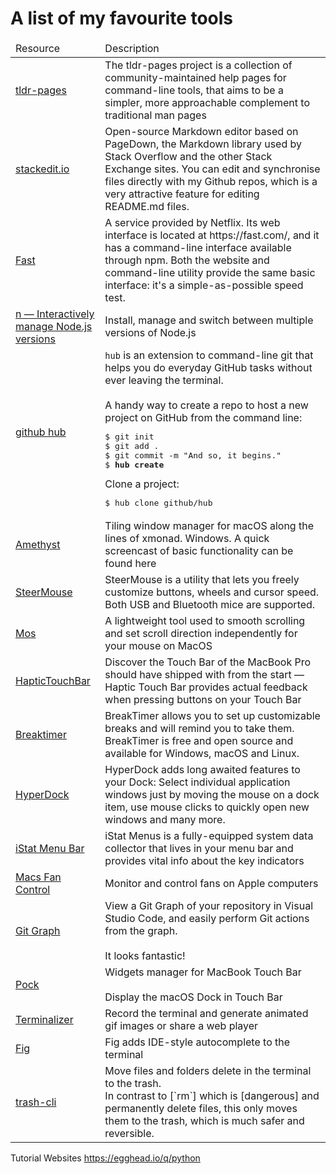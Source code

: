 # A list of my favourite tools 

<table>
  <thead>
    <tr>
      <td>Resource </td>
      <td>Description</td>
    </tr>
  </thead>
  <tbody>
    <tr>
      <td><a href="https://github.com/tldr-pages/tldr">tldr-pages</a></td>
      <td>
        The tldr-pages project is a collection of community-maintained help pages for command-line tools, that aims to be
        a
        simpler, more approachable complement to traditional man pages</td>
    </tr>
    <tr>
      <td><a href="https://stackedit.io/">stackedit.io</a></td>
      <td>Open-source Markdown editor based on PageDown, the Markdown library used by
        Stack Overflow and the other Stack Exchange sites. You can edit and synchronise files directly with my Github
        repos,
        which is a very attractive feature for editing README.md files.</td>
    </tr>
    <tr>
      <td><a href="https://github.com/sindresorhus/fast-cli">Fast</a></td>
      <td>A service provided by Netflix. Its web interface is located at https://fast.com/, and it has a command-line
        interface
        available through npm. Both the website and command-line utility provide the same basic interface: it's a
        simple-as-possible speed test.</td>
    </tr>
    <tr>
      <td><a href="https://github.com/tj/n">n — Interactively manage Node.js versions</a></td>
      <td>Install, manage and switch between multiple versions of Node.js
      </td>
    </tr>
    <tr>
      <td><a href="https://hub.github.com/">github hub</a></td>
      <td>
        <code>hub</code> is an extension to command-line git that helps you do everyday GitHub tasks without ever leaving
        the terminal.
        <br />
        <br />
        A handy way to create a repo to host a new project on GitHub from the command line:
<pre>$ git init
$ git add .
$ git commit -m "And so, it begins."
$ <strong>hub create</strong>
</pre>
Clone a project:
<pre>
$ hub clone github/hub
</pre>
      </td>
    </tr>
    <tr>
      <td><a href="https://ianyh.com/amethyst/">Amethyst</a></td>
      <td>Tiling window manager for macOS along the lines of xmonad. Windows. A quick screencast of basic functionality
        can be found here</td>
    </tr>
    <tr>
      <td><a href="https://plentycom.jp/en/steermouse/">SteerMouse</a></td>
      <td>SteerMouse is a utility that lets you freely customize buttons, wheels and cursor speed. Both USB and Bluetooth
        mice are supported.</td>
    </tr>
    <tr>
      <td><a href="https://mos.caldis.me/">Mos</a></td>
      <td>A lightweight tool used to smooth scrolling and set scroll direction independently for your mouse on MacOS</td>
    </tr>
    <tr>
      <td><a href="https://www.haptictouchbar.com/">HapticTouchBar</a></td>
      <td>Discover the Touch Bar of the MacBook Pro should have shipped with from the start — Haptic Touch Bar provides
        actual feedback when pressing buttons on your Touch Bar</td>
    </tr>
    <tr>
      <td><a href="https://breaktimer.app/">Breaktimer</a></td>
      <td>BreakTimer allows you to set up customizable breaks and will remind you to take them.
        BreakTimer is free and open source and available for Windows, macOS and Linux.</td>
    </tr>
    <tr>
      <td><a href="https://bahoom.com/hyperdock">HyperDock</a></td>
      <td>HyperDock adds long awaited features to your Dock: Select individual application windows just by moving the
        mouse on a dock item, use mouse clicks to quickly open new windows and many more.</td>
    </tr>
    <tr>
      <td><a href="https://bjango.com/mac/istatmenus/">iStat Menu Bar</a></td>
      <td>iStat Menus is a fully-equipped system data collector that lives in your menu bar and provides vital info about
        the key indicators</td>
    </tr>
    <tr>
      <td><a href="https://crystalidea.com/macs-fan-control">Macs Fan Control</a></td>
      <td>Monitor and control fans on Apple computers</td>
    </tr>
    <tr>
      <td><a href="https://github.com/mhutchie/vscode-git-graph">Git Graph</a></td>
      <td>View a Git Graph of your repository in Visual Studio Code, and easily perform Git actions from the graph. <br/><br/>It looks fantastic!</td>
    </tr>
    <tr>
      <td><a href="https://github.com/pock/pock">Pock</a></td>
      <td>Widgets manager for MacBook Touch Bar<br/></br>Display the macOS Dock in Touch Bar</td>
    </tr>
    <tr>
      <td><a href="https://github.com/faressoft/terminalizer">Terminalizer</a></td>
      <td>Record the terminal and generate animated gif images or share a web player</td>
    </tr>  
    <tr>
      <td><a href="https://fig.io/">Fig</a></td>
      <td>Fig adds IDE-style autocomplete to the terminal</td>
    </tr>  
    <tr>
      <td><a href="https://github.com/sindresorhus/trash-cli">trash-cli</a></td>
      <td>Move files and folders delete in the terminal to the trash. <br>In contrast to [`rm`] which is [dangerous] and permanently delete files, this only moves them to the trash, which is much safer and reversible.</td>
    </tr>  
  </tbody>
</table>

<!--
    <tr>
      <td><a href=""></a></td>
      <td></td>
    </tr>  
-->
Tutorial Websites
https://egghead.io/q/python
<!--stackedit_data:
eyJoaXN0b3J5IjpbMTg5MzQ5MDgzOSwtMTYzMTc4MjMxMCwtMT
M2NzY1ODYzMSwtMTc5Njk4NzUzOCwtMTI0MjMyOTA1NiwtMTgw
MjkyMjg0NV19
-->